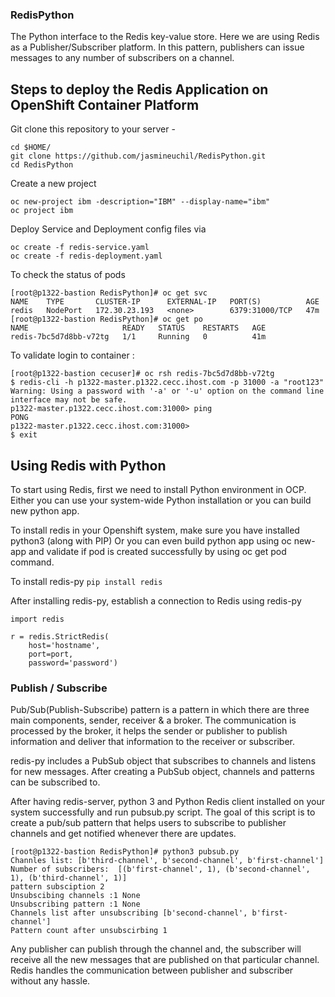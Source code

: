 ### RedisPython

The Python interface to the Redis key-value store. Here we are using Redis as a Publisher/Subscriber platform. In this pattern, publishers can issue messages to any number of subscribers on a channel.

## Steps to deploy the Redis Application on OpenShift Container Platform

Git clone this repository to your server -
```
cd $HOME/
git clone https://github.com/jasmineuchil/RedisPython.git
cd RedisPython
```

Create a new project
```
oc new-project ibm -description="IBM" --display-name="ibm"
oc project ibm
```

Deploy Service and Deployment config files via

```
oc create -f redis-service.yaml
oc create -f redis-deployment.yaml

```

To check the status of pods
```
[root@p1322-bastion RedisPython]# oc get svc
NAME    TYPE       CLUSTER-IP      EXTERNAL-IP   PORT(S)          AGE
redis   NodePort   172.30.23.193   <none>        6379:31000/TCP   47m
[root@p1322-bastion RedisPython]# oc get po
NAME                     READY   STATUS    RESTARTS   AGE
redis-7bc5d7d8bb-v72tg   1/1     Running   0          41m
```

To validate login to container :
```
[root@p1322-bastion cecuser]# oc rsh redis-7bc5d7d8bb-v72tg
$ redis-cli -h p1322-master.p1322.cecc.ihost.com -p 31000 -a "root123"
Warning: Using a password with '-a' or '-u' option on the command line interface may not be safe.
p1322-master.p1322.cecc.ihost.com:31000> ping
PONG
p1322-master.p1322.cecc.ihost.com:31000>
$ exit

```

## Using Redis with Python

To start using Redis, first we need to install Python environment in OCP. Either you can use your system-wide Python installation or you can build new python app.

To install redis in your Openshift system, make sure you have installed python3 (along with PIP) Or you can even build python app using oc new-app and validate if pod is created successfully by using oc get pod command.

To install redis-py
` pip install redis `

After installing redis-py, establish a connection to Redis using redis-py
```
import redis

r = redis.StrictRedis(
    host='hostname',
    port=port,
    password='password')
```

### Publish / Subscribe

Pub/Sub(Publish-Subscribe) pattern is a pattern in which there are three main components, sender, receiver & a broker. The communication is processed by the broker, it helps the sender or publisher to publish information and deliver that information to the receiver or subscriber.

redis-py includes a PubSub object that subscribes to channels and listens for new messages. After creating a PubSub object, channels and patterns can be subscribed to.

After having redis-server, python 3 and Python Redis client installed on your system successfully and run pubsub.py script. The goal of this script is to create a pub/sub pattern that helps users to subscribe to publisher channels and get notified whenever there are updates.

```
[root@p1322-bastion RedisPython]# python3 pubsub.py
Channles list: [b'third-channel', b'second-channel', b'first-channel']
Number of subscribers:  [(b'first-channel', 1), (b'second-channel', 1), (b'third-channel', 1)]
pattern subsciption 2
Unsubscibing channels :1 None
Unsubscribing pattern :1 None
Channels list after unsubscribing [b'second-channel', b'first-channel']
Pattern count after unsubscirbing 1
```

Any publisher can publish through the channel and, the subscriber will receive all the new messages that are published on that particular channel. Redis handles the communication between publisher and subscriber without any hassle.
